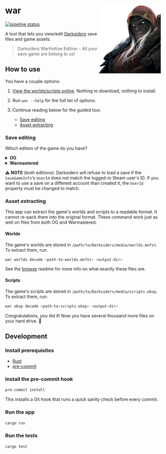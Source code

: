 # <img src="docs/war.png" width="40%" align="right"> war

[![pipeline status](https://gitlab.com/whatisaphone/war/badges/master/pipeline.svg)](https://gitlab.com/whatisaphone/war/commits/master)

A tool that lets you view/edit [Darksiders] save files and game assets.

[Darksiders]: https://en.wikipedia.org/wiki/Darksiders_(video_game)

>Darksiders Warfinitive Edition - All your save game are belong to us!

## How to use

You have a couple options:

1. [View the worlds/scripts online][browse]. Nothing to download, nothing to install.

   [browse]: https://github.com/whatisaphone/war/tree/browse/output

2. Run `war --help` for the full list of options.

3. Continue reading below for the guided tour.

    - [Save editing](#save-editing)
    - [Asset extracting](#asset-extracting)

### Save editing

Which edition of the game do you have?

<details>
<summary><b>OG</b></summary>

Your saves should be in a path that looks something like this:

    C:\Users\<username>\Documents\My Games\Darksiders\<steam-user-id>\dsauto.dsav

- Run `war dsav decode <path-to-dsav>` to decode a save from `.dsav` to `.json`.
- The newly-created `.json` will have an unpacked version of your save. You can edit this file.
- Run `war dsav encode <path-to-json>` to encode back to `.dsav`.
- To use the new save, just quit to the main menu and choose "Load Game".

</details>

<details>
<summary><b>Warmastered</b></summary>

Your saves should be in a path that looks something like this:

    C:\Program Files (x86)\Steam\userdata\<steam-user-id>\462780\remote\autocloud\save\keen_savegame_0_0.sav

The file contains all 10 save slots (including the autosave slot), but this tool only reads/writes the autosave slot.

- Run `war sav decode <path-to-sav>` to decode the autosave to `.json`.
- The newly-created `.json` will have an unpacked version of your save. You can edit this file.
- Run `war sav encode <path-to-sav> <path-to-json>` to write back to the `.sav`. The autosave slot will be overwritten, and the other save slots will be left alone.
- If the game is running, you'll need to exit and restart for it to read the new data. Unfortunately, this edition only reads the save file once when the game first loads.

</details>

⚠ **NOTE** (both editions): Darksiders will refuse to load a save if the `SaveGameInfo`'s `UserId` does not match the logged-in Steam user's ID. If you want to use a save on a different account than created it, the `UserId` property must be changed to match.

### Asset extracting

This app can extract the game's worlds and scripts to a readable format. It cannot re-pack them into the original format. These command work just as well on files from both OG and Warmastered.

#### Worlds

The game's worlds are stored in `/path/to/Darksiders/media/worlds.mnfst`. To extract them, run:

```sh
war worlds decode <path-to-worlds.mnfst> <output-dir>
```

See the [browse] readme for more info on what exactly these files are.

#### Scripts

The game's scripts are stored in `/path/to/Darksiders/media/scripts.obsp`. To extract them, run:

```sh
war obsp decode <path-to-scripts.obsp> <output-dir>
```

Congratulations, you did it! Now you have several thousand more files on your hard drive. 🎉

## Development

### Install prerequisites

- [Rust]
- [pre-commit]

[Rust]: https://www.rust-lang.org/
[pre-commit]: https://pre-commit.com/

### Install the pre-commit hook

```sh
pre-commit install
```

This installs a Git hook that runs a quick sanity check before every commit.

### Run the app

```sh
cargo run
```

### Run the tests

```sh
cargo test
```

